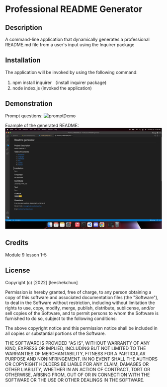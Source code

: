 # Professional README Generator

## Description
A command-line application that dynamically generates a professional README.md file from a user's input using the Inquirer package

## Installation
The application will be invoked by using the following command:
1. npm install inquirer （install inquirer package)
2. node index.js (invoked the application)

## Demonstration
Prompt questions:
![promptDemo](./src/Readme-ss.gif)

Example of the generated README:
![readmescreenshot](./src/promptDemo.png)

## Credits
Module 9 lesson 1-5

## License
Copyright (c) [2022] [leeshekchun]

Permission is hereby granted, free of charge, to any person obtaining a copy
of this software and associated documentation files (the "Software"), to deal
in the Software without restriction, including without limitation the rights
to use, copy, modify, merge, publish, distribute, sublicense, and/or sell
copies of the Software, and to permit persons to whom the Software is
furnished to do so, subject to the following conditions:

The above copyright notice and this permission notice shall be included in all
copies or substantial portions of the Software.

THE SOFTWARE IS PROVIDED "AS IS", WITHOUT WARRANTY OF ANY KIND, EXPRESS OR
IMPLIED, INCLUDING BUT NOT LIMITED TO THE WARRANTIES OF MERCHANTABILITY,
FITNESS FOR A PARTICULAR PURPOSE AND NONINFRINGEMENT. IN NO EVENT SHALL THE
AUTHORS OR COPYRIGHT HOLDERS BE LIABLE FOR ANY CLAIM, DAMAGES OR OTHER
LIABILITY, WHETHER IN AN ACTION OF CONTRACT, TORT OR OTHERWISE, ARISING FROM,
OUT OF OR IN CONNECTION WITH THE SOFTWARE OR THE USE OR OTHER DEALINGS IN THE
SOFTWARE.